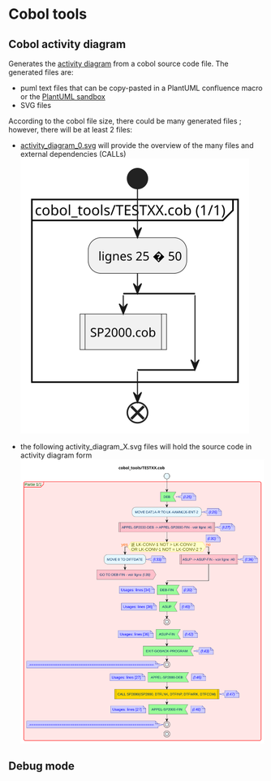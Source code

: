 # Cobol tools

## Cobol activity diagram
Generates the [activity diagram](https://plantuml.com/activity-diagram-beta) from a cobol source code file.
The generated files are:
- puml text files that can be copy-pasted in a PlantUML confluence macro or the [PlantUML sandbox](https://www.plantuml.com/plantuml/uml/)
- SVG files

According to the cobol file size, there could be many generated files ; however, there will be at least 2 files:
- [activity_diagram_0.svg](activity_diagram_0.svg) will provide the overview of the many files and external dependencies (CALLs)
![activity_diagram_0.svg](activity_diagram_0.svg)

- the following activity_diagram_X.svg files will hold the source code in activity diagram form
![activity_diagram_1.svg](activity_diagram_1.svg)


## Debug mode